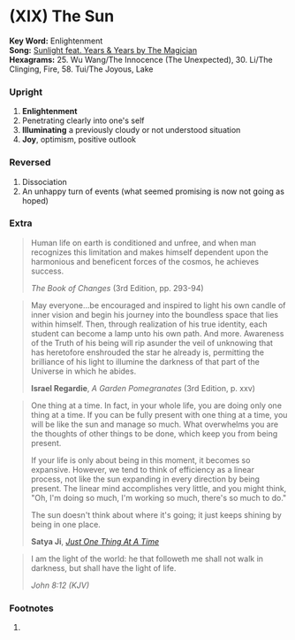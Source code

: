 # (XIX) The Sun 

**Key Word:** Enlightenment  
**Song:** [Sunlight feat. Years & Years by The Magician](https://www.youtube.com/watch?v=TFXlWfzW9Uo)  
**Hexagrams:** 25. Wu Wang/The Innocence (The Unexpected), 30. Li/The Clinging, Fire, 58. Tui/The Joyous, Lake



### Upright

1) **Enlightenment**
2) Penetrating clearly into one's self
3) **Illuminating** a previously cloudy or not understood situation
4) **Joy**, optimism, positive outlook



### Reversed

1) Dissociation
2) An unhappy turn of events (what seemed promising is now not going as hoped)



### Extra

>Human life on earth is conditioned and unfree, and when man recognizes this limitation and makes himself dependent upon the harmonious and beneficent forces of the cosmos, he achieves success.
>
>*The Book of Changes* (3rd Edition, pp. 293-94)

>May everyone...be encouraged and inspired to light his own candle of inner vision and begin his journey into the boundless space that lies within himself. Then, through realization of his true identity, each student can become a lamp unto his own path. And more. Awareness of the Truth of his being will rip asunder the veil of unknowing that has heretofore enshrouded the star he already is, permitting the brilliance of his light to illumine the darkness of that part of the Universe in which he abides.
>
>**Israel Regardie**, *A Garden Pomegranates* (3rd Edition, p. xxv)

>One thing at a time. In fact, in your whole life, you are doing only one thing at a time. If you can be fully present with one thing at a time, you will be like the sun and manage so much. What overwhelms you are the thoughts of other things to be done, which keep you from being present.
>
>If your life is only about being in this moment, it becomes so expansive. However, we tend to think of efficiency as a linear process, not like the sun expanding in every direction by being present. The linear mind accomplishes very little, and you might think, "Oh, I'm doing so much, I'm working so much, there's so much to do."
>
>The sun doesn't think about where it's going; it just keeps shining by being in one place.
>
>**Satya Ji**, [*Just One Thing At A Time*](https://www.youtube.com/watch?v=DwBXUYFn8Qo)

>I am the light of the world: he that followeth me shall not walk in darkness, but shall have the light of life.
>
>*John 8:12 (KJV)*



### Footnotes

1.


